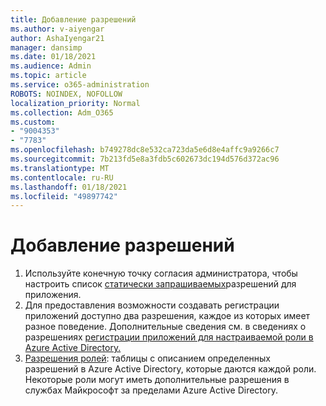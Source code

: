 ```yaml
---
title: Добавление разрешений
ms.author: v-aiyengar
author: AshaIyengar21
manager: dansimp
ms.date: 01/18/2021
ms.audience: Admin
ms.topic: article
ms.service: o365-administration
ROBOTS: NOINDEX, NOFOLLOW
localization_priority: Normal
ms.collection: Adm_O365
ms.custom:
- "9004353"
- "7783"
ms.openlocfilehash: b749278dc8e532ca723da5e6d8e4affc9a9266c7
ms.sourcegitcommit: 7b213fd5e8a3fdb5c602673dc194d576d372ac96
ms.translationtype: MT
ms.contentlocale: ru-RU
ms.lasthandoff: 01/18/2021
ms.locfileid: "49897742"
---
```

# <a name="add-permissions"></a>Добавление разрешений

1. Используйте конечную точку согласия администратора, чтобы настроить список [статически запрашиваемых](https://docs.microsoft.com/azure/active-directory/develop/v2-permissions-and-consent#to-configure-the-list-of-statically-requested-permissions-for-an-application)разрешений для приложения.
1. Для предоставления возможности создавать регистрации приложений доступно два разрешения, каждое из которых имеет разное поведение. Дополнительные сведения см. в сведениях о разрешениях [регистрации приложений для настраиваемой роли в Azure Active Directory.](https://docs.microsoft.com/azure/active-directory/roles/custom-available-permissions)
1. [Разрешения ролей](https://docs.microsoft.com/azure/active-directory/roles/permissions-reference#role-permissions): таблицы с описанием определенных разрешений в Azure Active Directory, которые даются каждой роли. Некоторые роли могут иметь дополнительные разрешения в службах Майкрософт за пределами Azure Active Directory.